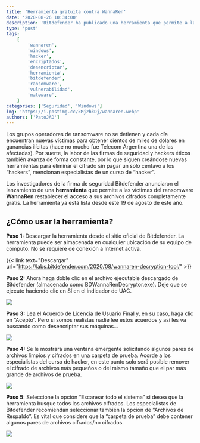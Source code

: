 ```yaml
---
title: 'Herramienta gratuita contra WannaRen'
date: '2020-08-26 10:34:00'
description: 'Bitdefender ha publicado una herramienta que permite a las víctimas del ransomware WannaRen restablecer el acceso a sus archivos cifrados.'
type: 'post'
tags:
    [
        'wannaren',
        'windows',
        'hacker',
        'encriptados',
        'desencriptar',
        'herramienta',
        'bitdefender',
        'ransomware',
        'vulnerabilidad',
        'maleware',
    ]
categories: ['Seguridad', 'Windows']
img: 'https://i.postimg.cc/kMj2hkDj/wannaren.webp'
authors: ['PatoJAD']
---
```


Los grupos operadores de ransomware no se detienen y cada día encuentran nuevas víctimas para obtener cientos de miles de dólares en ganancias ilícitas (hace no mucho fue Telecom Argentina una de las afectadas). Por suerte, la labor de las firmas de seguridad y hackers éticos también avanza de forma constante, por lo que siguen creándose nuevas herramientas para eliminar el cifrado sin pagar un solo centavo a los “hackers”, mencionan especialistas de un curso de “hacker”.

Los investigadores de la firma de seguridad Bitdefender anunciaron el lanzamiento de una **herramienta** que permite a las víctimas del ransomware **WannaRen** restablecer el acceso a sus archivos cifrados completamente gratis. La herramienta ya está lista desde este 19 de agosto de este año.

## ¿Cómo usar la herramienta?

**Paso 1:** Descargar la herramienta desde el sitio oficial de Bitdefender. La herramienta puede ser almacenada en cualquier ubicación de su equipo de cómputo. No se requiere de conexión a Internet activa.

{{< link text="Descargar" url="https://labs.bitdefender.com/2020/08/wannaren-decryption-tool/" >}}

**Paso 2:** Ahora haga doble clic en el archivo ejecutable descargado de Bitdefender (almacenado como BDWannaRenDecryptor.exe). Deje que se ejecute haciendo clic en Sí en el indicador de UAC.

![](https://noticiasseguridad.com/nsnews_u/2020/08/wannaren01.jpg)

**Paso 3:** Lea el Acuerdo de Licencia de Usuario Final y, en su caso, haga clic en “Acepto”. Pero si somos realistas nadie lee estos acuerdos y asi les va buscando como desencriptar sus máquinas…

![](https://noticiasseguridad.com/nsnews_u/2020/08/wannaren02.jpg)

**Paso 4:** Se le mostrará una ventana emergente solicitando algunos pares de archivos limpios y cifrados en una carpeta de prueba. Acorde a los especialistas del curso de hacker, en este punto solo será posible remover el cifrado de archivos más pequeños o del mismo tamaño que el par más grande de archivos de prueba.

![](https://noticiasseguridad.com/nsnews_u/2020/08/wannaren03.jpg)

**Paso 5:** Seleccione la opción “Escanear todo el sistema” si desea que la herramienta busque todos los archivos cifrados. Los especialistas de Bitdefender recomiendan seleccionar también la opción de “Archivos de Respaldo”. Es vital que considere que la “carpeta de prueba” debe contener algunos pares de archivos cifrados/no cifrados.

![](https://noticiasseguridad.com/nsnews_u/2020/08/wannaren04.jpg)
